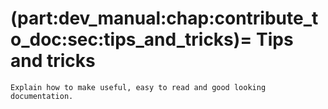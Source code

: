 (part:dev_manual:chap:contribute_to_doc:sec:tips_and_tricks)=
Tips and tricks
================

```{todo}
Explain how to make useful, easy to read and good looking documentation.
```